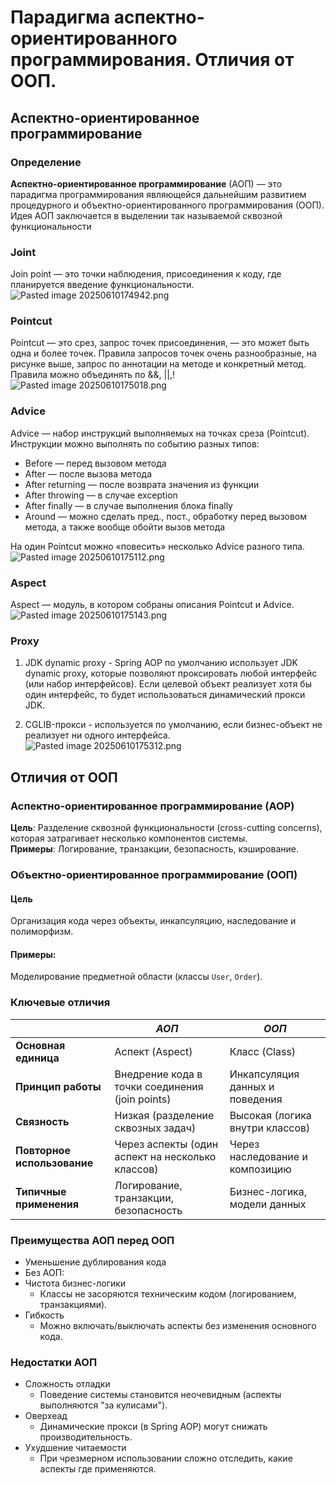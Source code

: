 # Парадигма аспектно-ориентированного программирования. Отличия от ООП.
## Аспектно-ориентированное программирование
### Определение 
**Аспектно-ориентированное программирование** (АОП) — это парадигма программирования являющейся дальнейшим развитием процедурного и объектно-ориентированного программирования (ООП). Идея АОП заключается в выделении так называемой сквозной функциональности
### Joint
Join point — это точки наблюдения, присоединения к коду, где планируется введение функциональности.
![Pasted image 20250610174942.png](../photos/Pasted%20image%2020250610174942.png)
### Pointcut
Pointcut — это срез, запрос точек присоединения, — это может быть одна и более точек. Правила запросов точек очень разнообразные, на рисунке выше, запрос по аннотации на методе и конкретный метод. Правила можно объединять по &&, ||,!
![Pasted image 20250610175018.png](../photos/Pasted%20image%2020250610175018.png)
### Advice
Advice — набор инструкций выполняемых на точках среза (Pointcut). Инструкции можно выполнять по событию разных типов:
- Before — перед вызовом метода
- After — после вызова метода
- After returning — после возврата значения из функции
- After throwing — в случае exception 
- After finally — в случае выполнения блока finally 
- Around — можно сделать пред., пост., обработку перед вызовом метода, а также вообще обойти вызов метода

На один Pointcut можно «повесить» несколько Advice разного типа.
![Pasted image 20250610175112.png](../photos/Pasted%20image%2020250610175112.png)
### Aspect
Aspect — модуль, в котором собраны описания Pointcut и Advice.
![Pasted image 20250610175143.png](../photos/Pasted%20image%2020250610175143.png)
### Proxy
1. JDK dynamic proxy - Spring AOP по умолчанию использует JDK dynamic proxy, которые позволяют проксировать любой интерфейс (или набор интерфейсов). Если целевой объект реализует хотя бы один интерфейс, то будет использоваться динамический прокси JDK.

2. CGLIB-прокси - используется по умолчанию, если бизнес-объект не реализует ни одного интерфейса.
![Pasted image 20250610175312.png](../photos/Pasted%20image%2020250610175312.png)
## Отличия от ООП
### Аспектно-ориентированное программирование (AOP)
**Цель**: Разделение сквозной функциональности (cross-cutting concerns), которая затрагивает несколько компонентов системы.  
**Примеры**: Логирование, транзакции, безопасность, кэширование.  

### Объектно-ориентированное программирование (ООП)
#### Цель
Организация кода через объекты, инкапсуляцию, наследование и полиморфизм.  
#### Примеры: 
Моделирование предметной области (классы `User`, `Order`).  

### Ключевые отличия

|                             | *АОП*                                            | *ООП*                           |
| --------------------------- | ------------------------------------------------ | ------------------------------- |
| **Основная единица**        | Аспект (Aspect)                                  | Класс (Class)                   |
| **Принцип работы**          | Внедрение кода в точки соединения (join points)  | Инкапсуляция данных и поведения |
| **Связность**               | Низкая (разделение сквозных задач)               | Высокая (логика внутри классов) |
| **Повторное использование** | Через аспекты (один аспект на несколько классов) | Через наследование и композицию |
| **Типичные применения**     | Логирование, транзакции, безопасность            | Бизнес-логика, модели данных    |

### Преимущества АОП перед ООП
- Уменьшение дублирования кода
- Без АОП:  
- Чистота бизнес-логики  
	- Классы не засоряются техническим кодом (логированием, транзакциями).
- Гибкость  
	- Можно включать/выключать аспекты без изменения основного кода.
### Недостатки АОП
- Сложность отладки
	- Поведение системы становится неочевидным (аспекты выполняются "за кулисами").  
- Оверхеад
	- Динамические прокси (в Spring AOP) могут снижать производительность.  
- Ухудшение читаемости
	- При чрезмерном использовании сложно отследить, какие аспекты где применяются.  